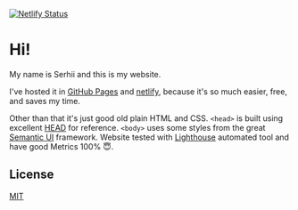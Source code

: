 [![Netlify Status](https://api.netlify.com/api/v1/badges/4955b1a6-2729-4437-84c0-139656537f09/deploy-status)](https://app.netlify.com/sites/shramko/deploys)
# Hi! 
My name is Serhii and this is my website.

I've hosted it in [GitHub Pages](https://pages.github.com/) and [netlify](https://www.netlify.com/), because it's so much easier, free, and saves my time.

Other than that it's just good old plain HTML and CSS. `<head>` is built using excellent [HEAD](https://github.com/joshbuchea/HEAD) for reference. `<body>` uses some styles from the great [Semantic UI](https://github.com/Semantic-Org/Semantic-UI) framework.
Website tested with [Lighthouse](https://developers.google.com/web/tools/lighthouse/) automated tool and have good Metrics 100% 😇.

## License
[MIT](LICENSE)
